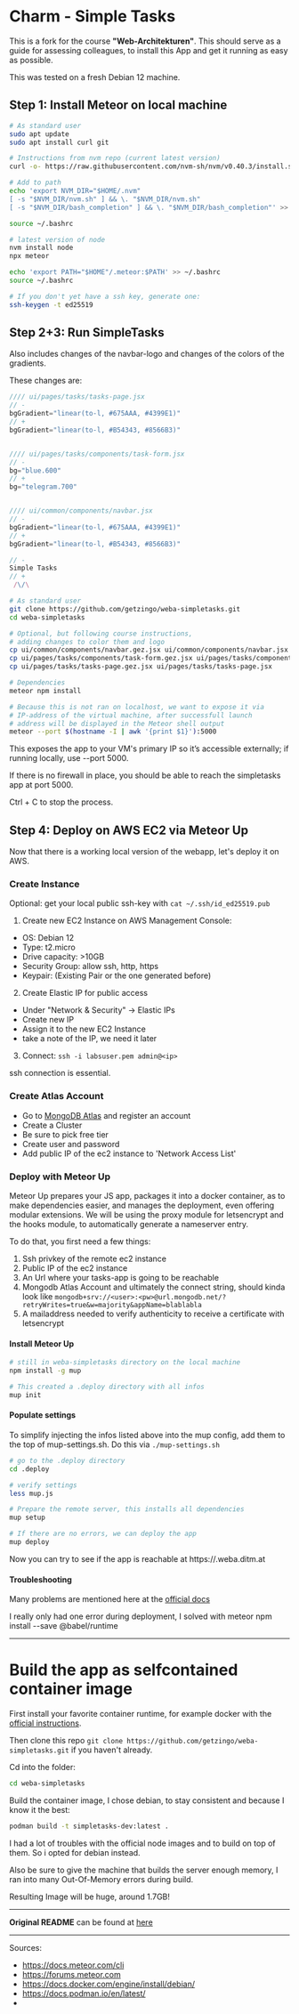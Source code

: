 # Charm - Simple Tasks

This is a fork for the course **"Web-Architekturen"**.
This should serve as a guide for assessing colleagues, to install this App and get it running as easy as possible.

This was tested on a fresh Debian 12 machine.

## Step 1: Install Meteor on local machine

```bash
# As standard user
sudo apt update
sudo apt install curl git

# Instructions from nvm repo (current latest version)
curl -o- https://raw.githubusercontent.com/nvm-sh/nvm/v0.40.3/install.sh | bash

# Add to path
echo 'export NVM_DIR="$HOME/.nvm"
[ -s "$NVM_DIR/nvm.sh" ] && \. "$NVM_DIR/nvm.sh"
[ -s "$NVM_DIR/bash_completion" ] && \. "$NVM_DIR/bash_completion"' >> ~/.bashrc

source ~/.bashrc

# latest version of node
nvm install node
npx meteor

echo 'export PATH="$HOME"/.meteor:$PATH' >> ~/.bashrc
source ~/.bashrc

# If you don't yet have a ssh key, generate one:
ssh-keygen -t ed25519
```


## Step 2+3: Run SimpleTasks

Also includes changes of the navbar-logo and changes of the colors of the gradients.

These changes are:

```jsx
//// ui/pages/tasks/tasks-page.jsx
// -
bgGradient="linear(to-l, #675AAA, #4399E1)"
// +
bgGradient="linear(to-l, #B54343, #8566B3)"


//// ui/pages/tasks/components/task-form.jsx
// -
bg="blue.600"
// +
bg="telegram.700"


//// ui/common/components/navbar.jsx
// -
bgGradient="linear(to-l, #675AAA, #4399E1)"
// +
bgGradient="linear(to-l, #B54343, #8566B3)"

// -
Simple Tasks
// +
 /\/\
````

```bash
# As standard user
git clone https://github.com/getzingo/weba-simpletasks.git
cd weba-simpletasks

# Optional, but following course instructions,
# adding changes to color them and logo
cp ui/common/components/navbar.gez.jsx ui/common/components/navbar.jsx
cp ui/pages/tasks/components/task-form.gez.jsx ui/pages/tasks/components/task-form.jsx
cp ui/pages/tasks/tasks-page.gez.jsx ui/pages/tasks/tasks-page.jsx

# Dependencies
meteor npm install

# Because this is not ran on localhost, we want to expose it via
# IP-address of the virtual machine, after successfull launch
# address will be displayed in the Meteor shell output
meteor --port $(hostname -I | awk '{print $1}'):5000
```

This exposes the app to your VM's primary IP so it’s accessible externally; if running locally, use --port 5000.

If there is no firewall in place, you should be able to reach the simpletasks app at port 5000.

Ctrl + C to stop the process.


## Step 4: Deploy on AWS EC2 via Meteor Up

Now that there is a working local version of the webapp, let's deploy it on AWS.

### Create Instance

Optional: get your local public ssh-key with `cat ~/.ssh/id_ed25519.pub`

1. Create new EC2 Instance on AWS Management Console:
  - OS: Debian 12
  - Type: t2.micro
  - Drive capacity: >10GB
  - Security Group: allow ssh, http, https
  - Keypair: (Existing Pair or the one generated before)
2. Create Elastic IP for public access
  - Under "Network & Security" -> Elastic IPs
  - Create new IP
  - Assign it to the new EC2 Instance
  - take a note of the IP, we need it later
3. Connect: `ssh -i labsuser.pem admin@<ip>`

ssh connection is essential.

### Create Atlas Account

- Go to [MongoDB Atlas](https://www.mongodb.com/cloud/atlas) and register an account
- Create a Cluster
- Be sure to pick free tier
- Create user and password
- Add public IP of the ec2 instance to 'Network Access List'


### Deploy with Meteor Up

Meteor Up prepares your JS app, packages it into a docker container, as to make dependencies easier, and manages the deployment, even offering modular extensions.
We will be using the proxy module for letsencrypt and the hooks module, to automatically generate a nameserver entry.

To do that, you first need a few things:
1. Ssh privkey of the remote ec2 instance
2. Public IP of the ec2 instance
3. An Url where your tasks-app is going to be reachable
4. Mongodb Atlas Account and ultimately the connect string, should kinda look like `mongodb+srv://<user>:<pw>@url.mongodb.net/?retryWrites=true&w=majority&appName=blablabla`
5. A mailaddress needed to verify authenticity to receive a certificate with letsencrypt


#### Install Meteor Up

```bash
# still in weba-simpletasks directory on the local machine
npm install -g mup

# This created a .deploy directory with all infos
mup init
```


#### Populate settings

To simplify injecting the infos listed above into the mup config, add them to the top of mup-settings.sh. Do this via `./mup-settings.sh`

```bash
# go to the .deploy directory
cd .deploy

# verify settings
less mup.js

# Prepare the remote server, this installs all dependencies
mup setup

# If there are no errors, we can deploy the app
mup deploy
```

Now you can try to see if the app is reachable at https://<chosen url>.weba.ditm.at

#### Troubleshooting

Many problems are mentioned here at the [official docs](https://meteor-up.com/docs.html#common-problems)

I really only had one error during deployment, I solved with
meteor npm install --save @babel/runtime

---

# Build the app as selfcontained container image

First install your favorite container runtime, for example docker with the [official instructions](https://docs.docker.com/engine/install/debian/).

Then clone this repo `git clone https://github.com/getzingo/weba-simpletasks.git` if you haven't already.

Cd into the folder:
```bash
cd weba-simpletasks
```

Build the container image, I chose debian, to stay consistent and because I know it the best:
```bash
podman build -t simpletasks-dev:latest .
```

I had a lot of troubles with the official node images and to build on top of them. So i opted for debian instead.

Also be sure to give the machine that builds the server enough memory, I ran into many Out-Of-Memory errors during build.

Resulting Image will be huge, around 1.7GB!

---

**Original README** can be found at [here](ORIG-README.md)



---

Sources:
- https://docs.meteor.com/cli
- https://forums.meteor.com
- https://docs.docker.com/engine/install/debian/
- https://docs.podman.io/en/latest/
- 